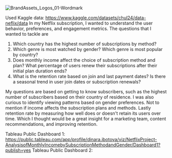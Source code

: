 ![BrandAssets_Logos_01-Wordmark](https://github.com/user-attachments/assets/b7dea815-4fd7-4fe4-81b4-65cf637db819)

Used Kaggle data: https://www.kaggle.com/datasets/chul24/data-neflix/data
In my Netflix subscription, I wanted to understand the user behavior, preferences, and engagement metrics. The questions that I wanted to tackle are 
1. Which country has the highest number of subscriptions by method?
2. Which genre is most watched by gender? Which genre is most popular by country? 
3. Does monthly income affect the choice of subscription method and plan? What percentage of users renew their subscriptions after their initial plan duration ends?
4. What is the retention rate based on join and last payment dates? Is there a seasonal trend in user join dates or subscription renewals?

My questions are based on getting to know subscribers, such as the highest number of subscribers based on their country of residence. I was also curious to identify viewing patterns based on gender preferences.
Not to mention if income affects the subscription plans and methods. Lastly retention rate by measuring how well does or doesn't retain its users over time.
Which I thought would be a great insight for a marketing team, content recommendations, and improving retention.

Tableau Public Dashboard 1: https://public.tableau.com/app/profile/dinara.ibotova/viz/NetflixProject-AnalysisofMonthlyIncomebySubscriptionMethodandGender/Dashboard1?publish=yes
Tableau Public Dashboard 2:
